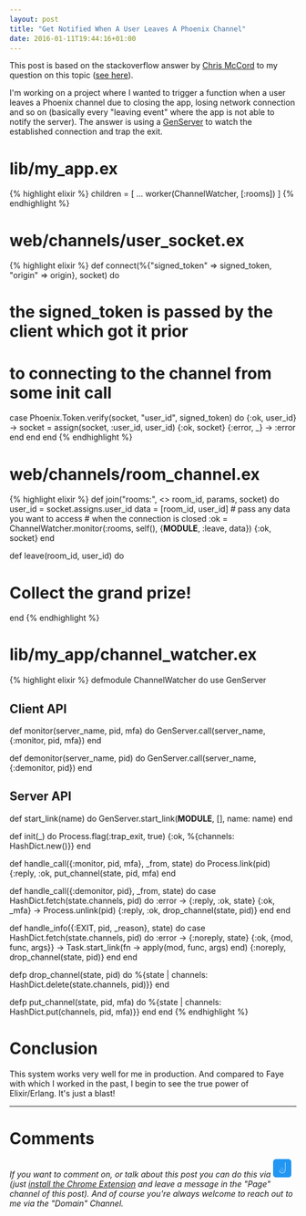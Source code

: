 ```yaml
---
layout: post
title: "Get Notified When A User Leaves A Phoenix Channel"
date: 2016-01-11T19:44:16+01:00
---
```


This post is based on the stackoverflow answer by [Chris McCord](https://twitter.com/chris_mccord) to my question on this topic ([see here](http://stackoverflow.com/questions/33934029/how-to-detect-if-a-user-left-a-phoenix-channel-due-to-a-network-disconnect)).
 
I'm working on a project where I wanted to trigger a function when a user leaves a Phoenix channel due to closing the app, losing network connection and so on (basically every "leaving event" where the app is not able to notify the server).
The answer is using a [GenServer](http://elixir-lang.org/docs/v1.2/elixir/GenServer.html) to watch the established connection and trap the exit.  

# lib/my_app.ex
{% highlight elixir %}
children = [
  ...
  worker(ChannelWatcher, [:rooms])
]
{% endhighlight %}

# web/channels/user_socket.ex
{% highlight elixir %}
def connect(%{"signed_token" => signed_token, "origin" => origin}, socket) do
   # the signed_token is passed by the client which got it prior 
   # to connecting to the channel from some init call
  case Phoenix.Token.verify(socket, "user_id", signed_token) do
    {:ok, user_id} ->
      socket = assign(socket, :user_id, user_id)
      {:ok, socket}
    {:error, _} -> 
      :error
    end
  end
end
{% endhighlight %}

# web/channels/room_channel.ex
{% highlight elixir %}
def join("rooms:", <> room_id, params, socket) do
  user_id = socket.assigns.user_id
  data = [room_id, user_id] # pass any data you want to access 
                            # when the connection is closed
  :ok = ChannelWatcher.monitor(:rooms, self(), {__MODULE__, :leave, data})
  {:ok, socket}
end

def leave(room_id, user_id) do
  # Collect the grand prize!
end
{% endhighlight %}

# lib/my_app/channel_watcher.ex
{% highlight elixir %}
defmodule ChannelWatcher do
  use GenServer

  ## Client API

  def monitor(server_name, pid, mfa) do
    GenServer.call(server_name, {:monitor, pid, mfa})
  end

  def demonitor(server_name, pid) do
    GenServer.call(server_name, {:demonitor, pid})
  end

  ## Server API

  def start_link(name) do
    GenServer.start_link(__MODULE__, [], name: name)
  end

  def init(_) do
    Process.flag(:trap_exit, true)
    {:ok, %{channels: HashDict.new()}}
  end

  def handle_call({:monitor, pid, mfa}, _from, state) do
    Process.link(pid)
    {:reply, :ok, put_channel(state, pid, mfa)
  end

  def handle_call({:demonitor, pid}, _from, state) do
    case HashDict.fetch(state.channels, pid) do
      :error -> 
        {:reply, :ok, state}
      {:ok,  _mfa} ->
        Process.unlink(pid)
        {:reply, :ok, drop_channel(state, pid)}
    end
  end

  def handle_info({:EXIT, pid, _reason}, state) do
    case HashDict.fetch(state.channels, pid) do
      :error -> {:noreply, state}
      {:ok, {mod, func, args}} ->
        Task.start_link(fn -> apply(mod, func, args) end)
        {:noreply, drop_channel(state, pid)}
    end
  end

  defp drop_channel(state, pid) do
    %{state | channels: HashDict.delete(state.channels, pid)}}
  end

  defp put_channel(state, pid, mfa) do
    %{state | channels: HashDict.put(channels, pid, mfa)}}
  end
end
{% endhighlight %}

# Conclusion
This system works very well for me in production. And compared to Faye with which I worked in the past, I begin to see the true power of Elixir/Erlang. It's just a blast!

---

# Comments
_If you want to comment on, or talk about this post you can do this via [<img src="/assets/talk-about-jack.png" width="32" height="32" title="Talk About Jack" />](http://jack.chat) (just [install the Chrome Extension](https://chrome.google.com/webstore/detail/talk-about-jack/mfjhkijmchogjenmblohgkifnakapbhf) and leave a message in the "Page" channel of this post).
And of course you're always welcome to reach out to me via the "Domain" Channel._
